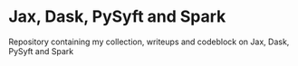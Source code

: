 # Jax, Dask, PySyft and Spark
Repository containing my collection, writeups and codeblock on Jax, Dask, PySyft and Spark
